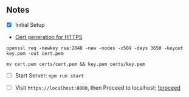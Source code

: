 ## Notes

- [x] Initial Setup

- [Cert generation for HTTPS]((https://docs.nodejitsu.com/articles/HTTP/servers/how-to-create-a-HTTPS-server/))
```
openssl req -newkey rsa:2048 -new -nodes -x509 -days 3650 -keyout key.pem -out cert.pem

mv cert.pem certs/cert.pem && key.pem certs/key.pem
```
- [ ] Start Server: `npm run start`
- [ ] Visit `https://localhost:8000`, then Proceed to localhost;
[!proceed](docs/proceed.png)


